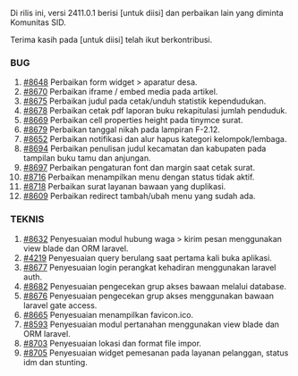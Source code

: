Di rilis ini, versi 2411.0.1 berisi [untuk diisi] dan perbaikan lain yang diminta Komunitas SID.

Terima kasih pada [untuk diisi] telah ikut berkontribusi.

### BUG

1. [#8648](https://github.com/OpenSID/OpenSID/issues/8648) Perbaikan form widget > aparatur desa.
2. [#8670](https://github.com/OpenSID/OpenSID/issues/8670) Perbaikan iframe / embed media pada artikel.
3. [#8675](https://github.com/OpenSID/OpenSID/issues/8675) Perbaikan judul pada cetak/unduh statistik kependudukan.
4. [#8678](https://github.com/OpenSID/OpenSID/issues/8678) Perbaikan cetak pdf laporan buku rekapitulasi jumlah penduduk.
5. [#8669](https://github.com/OpenSID/OpenSID/issues/8669) Perbaikan cell properties height pada tinymce surat.
6. [#8679](https://github.com/OpenSID/OpenSID/issues/8679) Perbaikan tanggal nikah pada lampiran F-2.12.
7. [#8652](https://github.com/OpenSID/OpenSID/issues/8652) Perbaikan notifikasi dan alur hapus kategori kelompok/lembaga.
8. [#8694](https://github.com/OpenSID/OpenSID/issues/8694) Perbaikan penulisan judul kecamatan dan kabupaten pada tampilan buku tamu dan anjungan.
9. [#8697](https://github.com/OpenSID/OpenSID/issues/8697) Perbaikan pengaturan font dan margin saat cetak surat.
10. [#8716](https://github.com/OpenSID/OpenSID/issues/8716) Perbaikan menampilkan menu dengan status tidak aktif.
11. [#8718](https://github.com/OpenSID/OpenSID/issues/8718) Perbaikan surat layanan bawaan yang duplikasi.
12. [#8609](https://github.com/OpenSID/OpenSID/issues/8609) Perbaikan redirect tambah/ubah menu yang sudah ada.


### TEKNIS

1. [#8632](https://github.com/OpenSID/OpenSID/issues/8632) Penyesuaian modul hubung waga > kirim pesan menggunakan view blade dan ORM laravel.
2. [#4219](https://github.com/OpenSID/premium/issues/4219) Penyesuaian query berulang saat pertama kali buka aplikasi.
3. [#8677](https://github.com/OpenSID/OpenSID/issues/8677) Penyesuaian login perangkat kehadiran menggunakan laravel auth.
4. [#8682](https://github.com/OpenSID/OpenSID/issues/8682) Penyesuaian pengecekan grup akses bawaan melalui database.
5. [#8676](https://github.com/OpenSID/OpenSID/issues/8676) Penyesuaian pengecekan grup akses menggunakan bawaan laravel gate access.
6. [#8665](https://github.com/OpenSID/OpenSID/issues/8665) Penyesuaian menampilkan favicon.ico.
7. [#8593](https://github.com/OpenSID/OpenSID/issues/8593) Penyesuaian modul pertanahan menggunakan view blade dan ORM laravel.
8. [#8703](https://github.com/OpenSID/OpenSID/issues/8703) Penyesuaian lokasi dan format file impor.
9. [#8705](https://github.com/OpenSID/OpenSID/issues/8705) Penyesuaian widget pemesanan pada layanan pelanggan, status idm dan stunting.